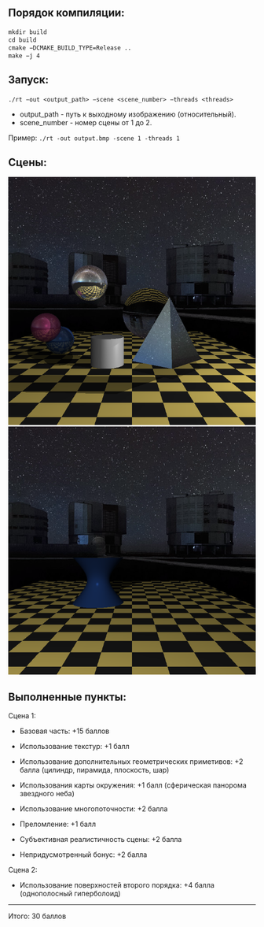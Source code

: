 ## Порядок компиляции:
```
mkdir build    
cd build    
cmake −DCMAKE_BUILD_TYPE=Release ..     
make −j 4    
```

## Запуск:
`./rt −out <output_path> −scene <scene_number> −threads <threads>`
* output_path - путь к выходному изображению (относительный).
* scene_number - номер сцены от 1 до 2. 
  
Пример:
`./rt -out output.bmp -scene 1 -threads 1`

## Сцены:
![Scene1 -fullwidth](/scene1.bmp)
![Scene2 -fullwidth](/scene2.bmp)

## Выполненные пункты:

Сцена 1:
* Базовая часть: +15 баллов
* Использование текстур: +1 балл
* Использование дополнительных геометрических приметивов: +2 балла (цилиндр, пирамида, плоскость, шар)
* Использования карты окружения: +1 балл (сферическая панорома звездного неба)
* Использование многопоточности: +2 балла 
* Преломление: +1 балл

* Субъективная реалистичность сцены: +2 балла
* Непридусмотренный бонус: +2 балла

Сцена 2:
* Использование поверхностей второго порядка: +4 балла (однополосный гиперболоид)
------------
Итого: 30 баллов
